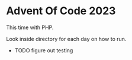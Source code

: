 # Advent Of Code 2023

This time with PHP.

Look inside directory for each day on how to run.

- TODO figure out testing